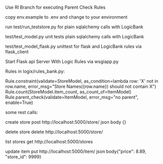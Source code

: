 Use RI Branch for executing Parent Check Rules

copy env.example to .env and change to your environment

run test/run_teststore.py for plain sqlalchemy calls with LogicBank

test/test_model.py  unit tests plain sqlalchemy calls with LogicBank

test/test_model_flask.py unittest for flask and LogicBank rules via flask_client


Start Flask api Server With Logic Rules via wsgiapp.py




Rules in logix/rules_bank.py:

 Rule.constraint(validate=StoreModel,
                    as_condition=lambda row: 'X' not in row.name,
                    error_msg="Store Names({row.name}) should not  contain X")
    Rule.count(StoreModel.item_count, as_count_of=ItemModel)
    Rule.parent_check(validate=ItemModel, error_msg="no parent", enable=True)
    
some rest calls:

create store
post http://localhost:5000/store/<storename>
json body {}

delete store
delete  http://localhost:5000/store/<storename>

list stores
get http://localhost:5000/stores

update item
put http://localhost:5000/item/<itemname>
json body{"price": 8.89, "store_id": 9999}